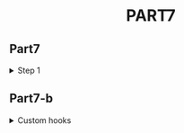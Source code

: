 <h1 align="center"> PART7
</h1>

## Part7

 <details>
 <summary>
Step 1
</summary>

Continue from `fullstackopen-part6`

Intall React Router

```
npm install react-router-dom
```

</details>

## Part7-b

 <details>
 <summary>
Custom hooks
</summary>

</details>
